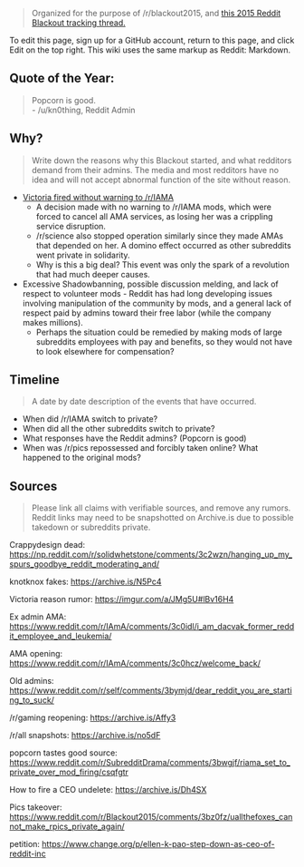 > Organized for the purpose of /r/blackout2015, and [this 2015 Reddit Blackout tracking thread.](http://www.reddit.com/r/blackout2015/comments/3c311t/_/)

To edit this page, sign up for a GitHub account, return to this page, and click Edit on the top right. This wiki uses the same markup as Reddit: Markdown.

## Quote of the Year:

> Popcorn is good.  
> \- /u/kn0thing, Reddit Admin

## Why?

> Write down the reasons why this Blackout started, and what redditors demand from their admins. The media and most redditors have no idea and will not accept abnormal function of the site without reason.

* [Victoria fired without warning to /r/IAMA](http://www.reddit.com/r/outoftheloop/comments/3bxduw/_/)
  * A decision made with no warning to /r/IAMA mods, which were forced to cancel all AMA services, as losing her was a crippling service disruption.
  * /r/science also stopped operation similarly since they made AMAs that depended on her. A domino effect occurred as other subreddits went private in solidarity.
  * Why is this a big deal? This event was only the spark of a revolution that had much deeper causes.
* Excessive Shadowbanning, possible discussion melding, and lack of respect to volunteer mods - Reddit has had long developing issues involving manipulation of the community by mods, and a general lack of respect paid by admins toward their free labor (while the company makes millions).
  * Perhaps the situation could be remedied by making mods of large subreddits employees with pay and benefits, so they would not have to look elsewhere for compensation?

## Timeline

> A date by date description of the events that have occurred.

* When did /r/IAMA switch to private?
* When did all the other subreddits switch to private?
* What responses have the Reddit admins? (Popcorn is good)
* When was /r/pics repossessed and forcibly taken online? What happened to the original mods?

## Sources

> Please link all claims with verifiable sources, and remove any rumors. Reddit links may need to be snapshotted on Archive.is due to possible takedown or subreddits private.

Crappydesign dead: https://np.reddit.com/r/solidwhetstone/comments/3c2wzn/hanging_up_my_spurs_goodbye_reddit_moderating_and/

knotknox fakes: https://archive.is/N5Pc4

Victoria reason rumor: https://imgur.com/a/JMg5U#lBv16H4

Ex admin AMA: https://www.reddit.com/r/IAmA/comments/3c0idl/i_am_dacvak_former_reddit_employee_and_leukemia/

AMA opening: https://www.reddit.com/r/IAmA/comments/3c0hcz/welcome_back/ 

Old admins: https://www.reddit.com/r/self/comments/3bymjd/dear_reddit_you_are_starting_to_suck/

/r/gaming reopening: https://archive.is/Affy3 

/r/all snapshots: https://archive.is/no5dF 

popcorn tastes good source: https://www.reddit.com/r/SubredditDrama/comments/3bwgjf/riama_set_to_private_over_mod_firing/csqfgtr

How to fire a CEO undelete: https://archive.is/Dh4SX

Pics takeover: https://www.reddit.com/r/Blackout2015/comments/3bz0fz/uallthefoxes_cannot_make_rpics_private_again/

petition: https://www.change.org/p/ellen-k-pao-step-down-as-ceo-of-reddit-inc
